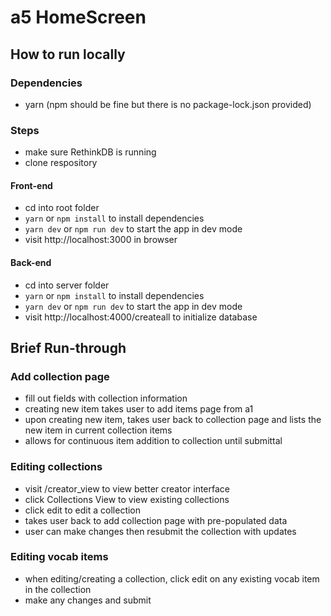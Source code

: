 # a5 HomeScreen


## How to run locally

### Dependencies

* yarn (npm should be fine but there is no package-lock.json provided)

### Steps

* make sure RethinkDB is running
* clone respository

#### Front-end
* cd into root folder
* `yarn` or `npm install` to install dependencies
* `yarn dev` or `npm run dev` to start the app in dev mode
* visit http://localhost:3000 in browser

#### Back-end
* cd into server folder
* `yarn` or `npm install` to install dependencies
* `yarn dev` or `npm run dev` to start the app in dev mode
* visit http://localhost:4000/createall to initialize database


## Brief Run-through

### Add collection page

* fill out fields with collection information
* creating new item takes user to add items page from a1
* upon creating new item, takes user back to collection page and lists the new item in current collection items
* allows for continuous item addition to collection until submittal

### Editing collections

* visit /creator_view to view better creator interface
* click Collections View to view existing collections
* click edit to edit a collection
* takes user back to add collection page with pre-populated data
* user can make changes then resubmit the collection with updates

### Editing vocab items

* when editing/creating a collection, click edit on any existing vocab item in the collection
* make any changes and submit

